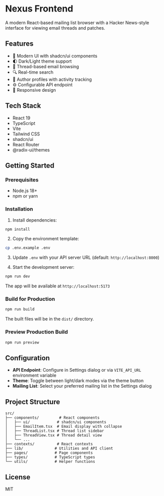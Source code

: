 # Nexus Frontend

A modern React-based mailing list browser with a Hacker News-style interface for viewing email threads and patches.

## Features

- 🎨 Modern UI with shadcn/ui components
- 🌓 Dark/Light theme support
- 📧 Thread-based email browsing
- 🔍 Real-time search
- 👤 Author profiles with activity tracking
- ⚙️ Configurable API endpoint
- 📱 Responsive design

## Tech Stack

- React 19
- TypeScript
- Vite
- Tailwind CSS
- shadcn/ui
- React Router
- @radix-ui/themes

## Getting Started

### Prerequisites

- Node.js 18+
- npm or yarn

### Installation

1. Install dependencies:
```bash
npm install
```

2. Copy the environment template:
```bash
cp .env.example .env
```

3. Update `.env` with your API server URL (default: `http://localhost:8000`)

4. Start the development server:
```bash
npm run dev
```

The app will be available at `http://localhost:5173`

### Build for Production

```bash
npm run build
```

The built files will be in the `dist/` directory.

### Preview Production Build

```bash
npm run preview
```

## Configuration

- **API Endpoint**: Configure in Settings dialog or via `VITE_API_URL` environment variable
- **Theme**: Toggle between light/dark modes via the theme button
- **Mailing List**: Select your preferred mailing list in the Settings dialog

## Project Structure

```
src/
├── components/         # React components
│   ├── ui/            # shadcn/ui components
│   ├── EmailItem.tsx  # Email display with collapse
│   ├── ThreadList.tsx # Thread list sidebar
│   ├── ThreadView.tsx # Thread detail view
│   └── ...
├── contexts/          # React contexts
├── lib/              # Utilities and API client
├── pages/            # Page components
├── types/            # TypeScript types
└── utils/            # Helper functions
```

## License

MIT
